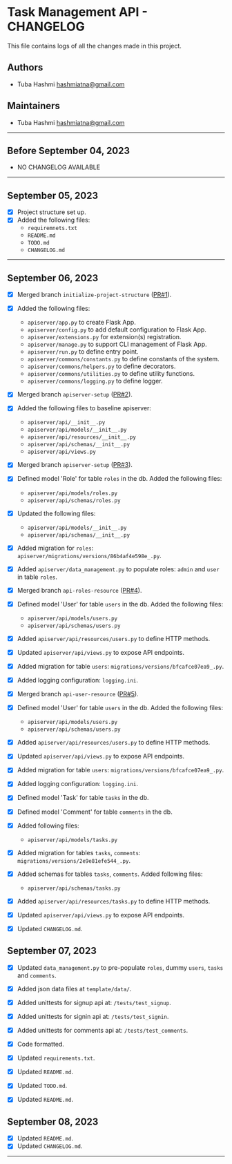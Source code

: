 # Task Management API - CHANGELOG

This file contains logs of all the changes made in this project.

## Authors

- Tuba Hashmi <hashmiatna@gmail.com>

## Maintainers

- Tuba Hashmi <hashmiatna@gmail.com>

---

## Before September 04, 2023

- NO CHANGELOG AVAILABLE

---

## September 05, 2023

- [x] Project structure set up.
- [x] Added the following files:
  - `requiremnets.txt`
  - `README.md`
  - `TODO.md`
  - `CHANGELOG.md`

---

## September 06, 2023

- [x] Merged branch `initialize-project-structure` ([PR#1](https://github.com/tubahashmi/task_manager_api/pull/1)).
- [x] Added the following files:
  - `apiserver/app.py` to create Flask App.
  - `apiserver/config.py` to add default configuration to Flask App.
  - `apiserver/extensions.py` for extension(s) registration.
  - `apiserver/manage.py` to support CLI management of Flask App.
  - `apiserver/run.py` to define entry point.
  - `apiserver/commons/constants.py` to define constants of the system.
  - `apiserver/commons/helpers.py` to define decorators.
  - `apiserver/commons/utilities.py` to define utility functions.
  - `apiserver/commons/logging.py` to define logger.
- [x] Merged branch `apiserver-setup` ([PR#2](https://github.com/tubahashmi/task_manager_api/pull/2)).
- [x] Added the following files to baseline apiserver:
  - `apiserver/api/__init__.py`
  - `apiserver/api/models/__init__.py`
  - `apiserver/api/resources/__init__.py`
  - `apiserver/api/schemas/__init__.py`
  - `apiserver/api/views.py`
- [x] Merged branch `apiserver-setup` ([PR#3](https://github.com/tubahashmi/task_manager_api/pull/3)).
- [x] Defined model 'Role' for table `roles` in the db. Added the following files:
  - `apiserver/api/models/roles.py`
  - `apiserver/api/schemas/roles.py`
- [x] Updated the following files:
  - `apiserver/api/models/__init__.py`
  - `apiserver/api/schemas/__init__.py`
- [x] Added migration for `roles`: `apiserver/migrations/versions/86b4af4e598e_.py`.
- [x] Added `apiserver/data_management.py` to populate roles: `admin` and `user` in table `roles`.
- [x] Merged branch `api-roles-resource` ([PR#4](https://github.com/tubahashmi/task_manager_api/pull/4)).
- [x] Defined model 'User' for table `users` in the db. Added the following files:
  - `apiserver/api/models/users.py`
  - `apiserver/api/schemas/users.py`
- [x] Added `apiserver/api/resources/users.py` to define HTTP methods.
- [x] Updated `apiserver/api/views.py` to expose API endpoints.
- [x] Added migration for table `users`: `migrations/versions/bfcafce07ea9_.py`.
- [x] Added logging configuration: `logging.ini`.
- [x] Merged branch `api-user-resource` ([PR#5](https://github.com/tubahashmi/task_manager_api/pull/5)).
- [x] Defined model 'User' for table `users` in the db. Added the following files:
  - `apiserver/api/models/users.py`
  - `apiserver/api/schemas/users.py`
- [x] Added `apiserver/api/resources/users.py` to define HTTP methods.
- [x] Updated `apiserver/api/views.py` to expose API endpoints.
- [x] Added migration for table `users`: `migrations/versions/bfcafce07ea9_.py`.
- [x] Added logging configuration: `logging.ini`.
- [x] Defined model 'Task' for table `tasks` in the db. 
- [x] Defined model 'Comment' for table `comments` in the db.
- [x] Added following files:
  - `apiserver/api/models/tasks.py`
- [x] Added migration for tables `tasks`, `comments`: `migrations/versions/2e9e81efe544_.py`.
- [x] Added schemas for tables `tasks`, `comments`. Added following files:
  - `apiserver/api/schemas/tasks.py`
- [x] Added `apiserver/api/resources/tasks.py` to define HTTP methods.
- [x] Updated `apiserver/api/views.py` to expose API endpoints.
- [x] Updated `CHANGELOG.md`.


## September 07, 2023

- [x] Updated `data_management.py` to pre-populate `roles`, dummy `users`, `tasks` and `comments`.
- [x] Added json data files at `template/data/`.
- [x] Added unittests for signup api at: `/tests/test_signup`.
- [x] Added unittests for signin api at: `/tests/test_signin`.
- [x] Added unittests for comments api at: `/tests/test_comments`.
- [x] Code formatted.
- [x] Updated `requirements.txt`.
- [x] Updated `README.md`.
- [x] Updated `TODO.md`.
- [x] Updated `README.md`.


## September 08, 2023
- [x] Updated `README.md`.
- [x] Updated `CHANGELOG.md`.
---
